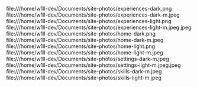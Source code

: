 file:///home/w1ll-dev/Documents/site-photos/experiences-dark.png
file:///home/w1ll-dev/Documents/site-photos/experiences-dark-m.jpeg
file:///home/w1ll-dev/Documents/site-photos/experiences-light.png
file:///home/w1ll-dev/Documents/site-photos/experiences-light-m.jpeg.jpeg
file:///home/w1ll-dev/Documents/site-photos/home-dark.png
file:///home/w1ll-dev/Documents/site-photos/home-dark-m.jpeg
file:///home/w1ll-dev/Documents/site-photos/home-light.png
file:///home/w1ll-dev/Documents/site-photos/home-light-m.jpeg
file:///home/w1ll-dev/Documents/site-photos/settings-dark-m.jpeg
file:///home/w1ll-dev/Documents/site-photos/settings-light-m.jpeg.jpeg
file:///home/w1ll-dev/Documents/site-photos/skills-dark-m.jpeg
file:///home/w1ll-dev/Documents/site-photos/skills-light-m.jpeg
